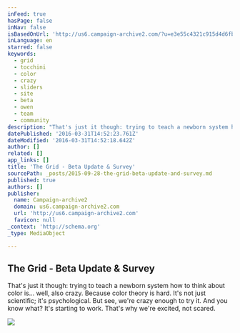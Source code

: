 ```yaml
---
inFeed: true
hasPage: false
inNav: false
isBasedOnUrl: 'http://us6.campaign-archive2.com/?u=e3e55c4321c915d4d6fb9f8f0&id=c9db8fd66d'
inLanguage: en
starred: false
keywords:
  - grid
  - tocchini
  - color
  - crazy
  - sliders
  - site
  - beta
  - owen
  - team
  - community
description: "That's just it though: trying to teach a newborn system how to think about color is... well, also crazy. Because color theory is hard. It's not just scientific; it's psychological. But see, we're crazy enough to try it. And you know what? It's starting to work. That's why we're excited, not scared."
datePublished: '2016-03-31T14:52:23.761Z'
dateModified: '2016-03-31T14:52:18.642Z'
author: []
related: []
app_links: []
title: 'The Grid - Beta Update & Survey'
sourcePath: _posts/2015-09-28-the-grid-beta-update-and-survey.md
published: true
authors: []
publisher:
  name: Campaign-archive2
  domain: us6.campaign-archive2.com
  url: 'http://us6.campaign-archive2.com'
  favicon: null
_context: 'http://schema.org'
_type: MediaObject

---
```

<article style=""><h1>The Grid - Beta Update &amp; Survey</h1><p>That's just it though: trying to teach a newborn system how to think about color is... well, also crazy. Because color theory is hard. It's not just scientific; it's psychological. But see, we're crazy enough to try it. And you know what? It's starting to work. That's why we're excited, not scared.</p><img src="https://s3-us-west-2.amazonaws.com/the-grid-img/p/f805dbb65a30e4fc443fa2249128ed210b894eb6.jpg" /></article>